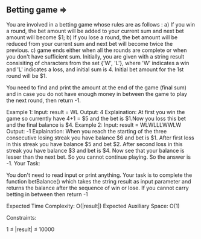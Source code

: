 Betting game  =>
-------------



You are involved in a betting game whose rules are as follows :
a) If you win a round, the bet amount will be added to your current sum and next bet amount will become $1;
b) If you lose a round, the bet amount will be reduced from your current sum and next bet will become twice the previous.
c) game ends either when all the rounds are complete or when you don't have sufficient sum.
Initially, you are given with a string result consisiting of characters from the set {'W', 'L'}, where 'W' indicates a win and 'L' indicates a loss, and initial sum is 4. Initial bet amount for the 1st round will be $1.

You need to find and print the amount at the end of the game (final sum) and in case you do not have enough money in between the game to play the next round, then return -1.

Example 1:
Input: 
result = WL 
Output: 4 
Explaination: At first you win the game so 
currently have 4+1 = $5 and the bet is $1.Now 
you loss this bet and the final balance is $4.
Example 2:
Input: 
result = WLWLLLWWLW 
Output: -1
Explaination: When you reach the starting of
the three consecutive losing streak you have
balance $6 and bet is $1. After first loss in
this streak you have balance $5 and bet $2.
After second loss in this streak you have
balance $3 and bet is $4. Now see that your
balance is lesser than the next bet. So you
cannot continue playing. So the answer is -1.
Your Task: 

You don't need to read input or print anything. Your task is to complete the function betBalance() which takes the string result as input parameter and returns the balance after the sequence of win or lose. If you cannot carry betting in between then return -1 

Expected Time Complexity: O(|result|)
Expected Auxiliary Space: O(1)

Constraints:

1 ≤ |result| ≤ 10000
